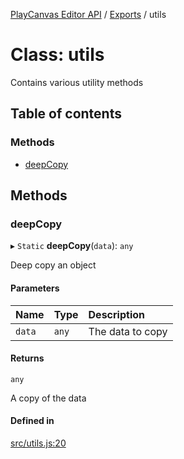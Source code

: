 [PlayCanvas Editor API](../README.md) / [Exports](../modules.md) / utils

# Class: utils

Contains various utility methods

## Table of contents

### Methods

- [deepCopy](utils.md#deepcopy)

## Methods

### deepCopy

▸ `Static` **deepCopy**(`data`): `any`

Deep copy an object

#### Parameters

| Name | Type | Description |
| :------ | :------ | :------ |
| `data` | `any` | The data to copy |

#### Returns

`any`

A copy of the data

#### Defined in

[src/utils.js:20](https://github.com/playcanvas/editor-api/blob/c22ad47/src/utils.js#L20)
